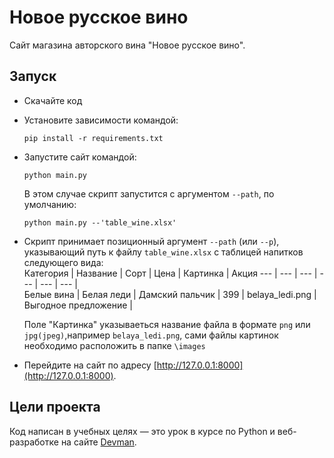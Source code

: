 # Новое русское вино

Сайт магазина авторского вина "Новое русское вино".

## Запуск

- Скачайте код
- Установите зависимости командой:
  ```
  pip install -r requirements.txt
   ```
- Запустите сайт командой:
  ```
  python main.py
  ```
  В этом случае скрипт запустится с аргументом `--path`, по умолчанию:
  ```
  python main.py --'table_wine.xlsx'
  ```
- Скрипт принимает позиционный аргумент `--path` (или `--p`), указывающий путь к файлу `table_wine.xlsx` с таблицей напитков следующего вида:  
  Категория | Название | Сорт | Цена | Картинка | Акция
  --- | --- | --- | --- | --- | --- |  
  Белые вина | Белая леди | Дамский пальчик | 399 | belaya_ledi.png | Выгодное предложение |  
  
  Поле "Картинка" указываеться название файла в формате `png` или `jpg(jpeg)`,например `belaya_ledi.png`, сами файлы картинок необходимо расположить в папке
  `\images`
  

- Перейдите на сайт по адресу [http://127.0.0.1:8000](http://127.0.0.1:8000).

## Цели проекта

Код написан в учебных целях — это урок в курсе по Python и веб-разработке на сайте [Devman](https://dvmn.org).
